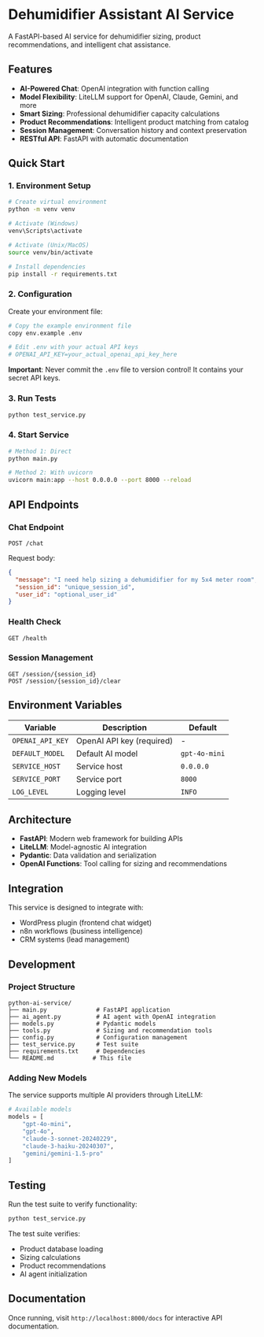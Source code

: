 # Dehumidifier Assistant AI Service

A FastAPI-based AI service for dehumidifier sizing, product recommendations, and intelligent chat assistance.

## Features

- **AI-Powered Chat**: OpenAI integration with function calling
- **Model Flexibility**: LiteLLM support for OpenAI, Claude, Gemini, and more
- **Smart Sizing**: Professional dehumidifier capacity calculations
- **Product Recommendations**: Intelligent product matching from catalog
- **Session Management**: Conversation history and context preservation
- **RESTful API**: FastAPI with automatic documentation

## Quick Start

### 1. Environment Setup

```bash
# Create virtual environment
python -m venv venv

# Activate (Windows)
venv\Scripts\activate

# Activate (Unix/MacOS)
source venv/bin/activate

# Install dependencies
pip install -r requirements.txt
```

### 2. Configuration

Create your environment file:

```bash
# Copy the example environment file
copy env.example .env

# Edit .env with your actual API keys
# OPENAI_API_KEY=your_actual_openai_api_key_here
```

**Important**: Never commit the `.env` file to version control! It contains your secret API keys.

### 3. Run Tests

```bash
python test_service.py
```

### 4. Start Service

```bash
# Method 1: Direct
python main.py

# Method 2: With uvicorn
uvicorn main:app --host 0.0.0.0 --port 8000 --reload
```

## API Endpoints

### Chat Endpoint
```
POST /chat
```

Request body:
```json
{
  "message": "I need help sizing a dehumidifier for my 5x4 meter room",
  "session_id": "unique_session_id",
  "user_id": "optional_user_id"
}
```

### Health Check
```
GET /health
```

### Session Management
```
GET /session/{session_id}
POST /session/{session_id}/clear
```

## Environment Variables

| Variable | Description | Default |
|----------|-------------|---------|
| `OPENAI_API_KEY` | OpenAI API key (required) | - |
| `DEFAULT_MODEL` | Default AI model | `gpt-4o-mini` |
| `SERVICE_HOST` | Service host | `0.0.0.0` |
| `SERVICE_PORT` | Service port | `8000` |
| `LOG_LEVEL` | Logging level | `INFO` |

## Architecture

- **FastAPI**: Modern web framework for building APIs
- **LiteLLM**: Model-agnostic AI integration
- **Pydantic**: Data validation and serialization
- **OpenAI Functions**: Tool calling for sizing and recommendations

## Integration

This service is designed to integrate with:
- WordPress plugin (frontend chat widget)
- n8n workflows (business intelligence)
- CRM systems (lead management)

## Development

### Project Structure
```
python-ai-service/
├── main.py              # FastAPI application
├── ai_agent.py          # AI agent with OpenAI integration
├── models.py            # Pydantic models
├── tools.py             # Sizing and recommendation tools
├── config.py            # Configuration management
├── test_service.py      # Test suite
├── requirements.txt     # Dependencies
└── README.md           # This file
```

### Adding New Models

The service supports multiple AI providers through LiteLLM:
```python
# Available models
models = [
    "gpt-4o-mini",
    "gpt-4o", 
    "claude-3-sonnet-20240229",
    "claude-3-haiku-20240307",
    "gemini/gemini-1.5-pro"
]
```

## Testing

Run the test suite to verify functionality:
```bash
python test_service.py
```

The test suite verifies:
- Product database loading
- Sizing calculations
- Product recommendations
- AI agent initialization

## Documentation

Once running, visit `http://localhost:8000/docs` for interactive API documentation. 